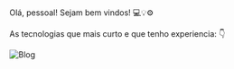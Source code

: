 Olá, pessoal! Sejam bem vindos! 💻💡⚙

As tecnologias que mais curto e que tenho experiencia: 👇

![Blog](https://img.shields.io/badge/LinkedIn-0077B5?style=for-the-badge&logo=linkedin&logoColor=white(https://www.linkedin.com/in/devpriscillaalves/))

